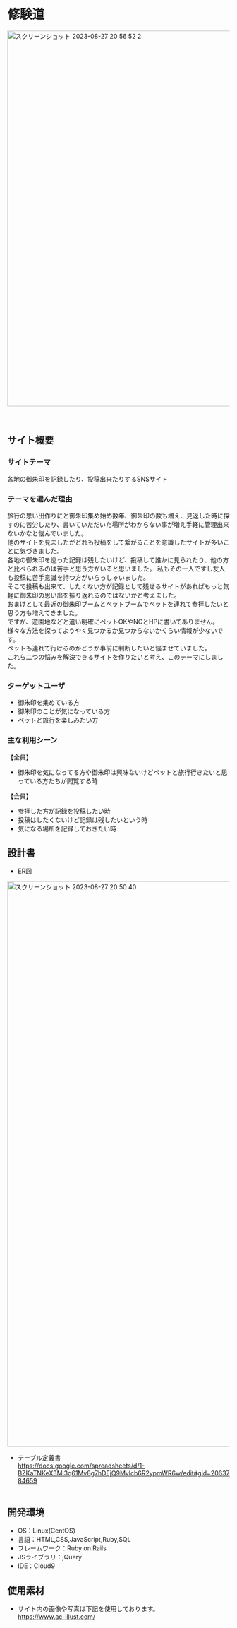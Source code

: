 # 修験道
<img width="851" alt="スクリーンショット 2023-08-27 20 56 52 2" src="https://github.com/Kooszs12/shugendo/assets/134023430/40a231ba-ec96-4f5b-afa6-c1a89638b0e5">

​
## サイト概要
### サイトテーマ
各地の御朱印を記録したり、投稿出来たりするSNSサイト
​
### テーマを選んだ理由
旅行の思い出作りにと御朱印集め始め数年、御朱印の数も増え、見返した時に探すのに苦労したり、書いていただいた場所がわからない事が増え手軽に管理出来ないかなと悩んでいました。<br>
他のサイトを見ましたがどれも投稿をして繋がることを意識したサイトが多いことに気づきました。<br>
各地の御朱印を巡った記録は残したいけど、投稿して誰かに見られたり、他の方と比べられるのは苦手と思う方がいると思いました。
私もその一人ですし友人も投稿に苦手意識を持つ方がいらっしゃいました。<br>
そこで投稿も出来て、したくない方が記録として残せるサイトがあればもっと気軽に御朱印の思い出を振り返れるのではないかと考えました。<br>
おまけとして最近の御朱印ブームとペットブームでペットを連れて参拝したいと思う方も増えてきました。<br>
ですが、遊園地などと違い明確にペットOKやNGとHPに書いてありません。様々な方法を探ってようやく見つかるか見つからないかくらい情報が少ないです。<br>
ペットも連れて行けるのかどうか事前に判断したいと悩ませていました。<br>
これら二つの悩みを解決できるサイトを作りたいと考え、このテーマにしました。

### ターゲットユーザ
- 御朱印を集めている方
- 御朱印のことが気になっている方
- ペットと旅行を楽しみたい方
​
### 主な利用シーン
【全員】
- 御朱印を気になってる方や御朱印は興味ないけどペットと旅行行きたいと思っている方たちが閲覧する時

【会員】
- 参拝した方が記録を投稿したい時
- 投稿はしたくないけど記録は残したいという時
- ​気になる場所を記録しておきたい時

## 設計書
- ER図
<img width="1281" alt="スクリーンショット 2023-08-27 20 50 40" src="https://github.com/Kooszs12/shugendo/assets/134023430/5b5cb019-e376-4a2f-84ab-fda3c788abc2">

- テーブル定義書<br>
https://docs.google.com/spreadsheets/d/1-BZKaTNKeX3Ml3q61Mv8g7hDEjQ9Mvlcb6R2ypmWR6w/edit#gid=2063784659 <br>
​
## 開発環境
- OS：Linux(CentOS)
- 言語：HTML,CSS,JavaScript,Ruby,SQL
- フレームワーク：Ruby on Rails
- JSライブラリ：jQuery
- IDE：Cloud9
​
## 使用素材
- サイト内の画像や写真は下記を使用しております。<br>
https://www.ac-illust.com/